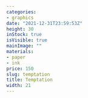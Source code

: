 ```yaml
---
categories:
- graphics
date: "2021-12-31T23:59:53Z"
height: 30
inStock: true
isVisible: true
mainImage: ""
materials:
- paper
- ink
price: 150
slug: temptation
title: Temptation
width: 21
---
```


